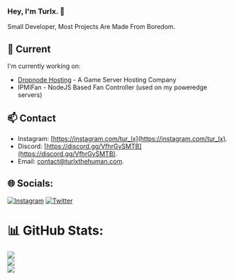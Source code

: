### Hey, I'm Turlx. 👋

Small Developer, Most Projects Are Made From Boredom.

## 🔭 Current

I'm currently working on:
- [Dropnode Hosting](https://dropnode.net) - A Game Server Hosting Company 
- IPMIFan - NodeJS Based Fan Controller (used on my poweredge servers)

## 📫 Contact

- Instagram: [https://instagram.com/tur_lx](https://instagram.com/tur_lx).
- Discord: [https://discord.gg/VfhrGySMTB](https://discord.gg/VfhrGySMTB).
- Email: [contact@turlxthehuman.com](mailto:contact@turlxthehuman.com).

## 🌐 Socials:
[![Instagram](https://img.shields.io/badge/Instagram-%23E4405F.svg?logo=Instagram&logoColor=white)](https://instagram.com/tur_lx) [![Twitter](https://img.shields.io/badge/Twitter-%231DA1F2.svg?logo=Twitter&logoColor=white)](https://twitter.com/TurlxTheHuman) 

# 📊 GitHub Stats:
![](https://github-readme-stats.vercel.app/api?username=TurlxTheHuman&theme=nightowl&hide_border=false&include_all_commits=true&count_private=true)<br/>
![](https://github-readme-streak-stats.herokuapp.com/?user=TurlxTheHuman&theme=nightowl&hide_border=false)<br/>
![](https://github-readme-stats.vercel.app/api/top-langs/?username=TurlxTheHuman&theme=nightowl&hide_border=false&include_all_commits=true&count_private=true&layout=compact)
